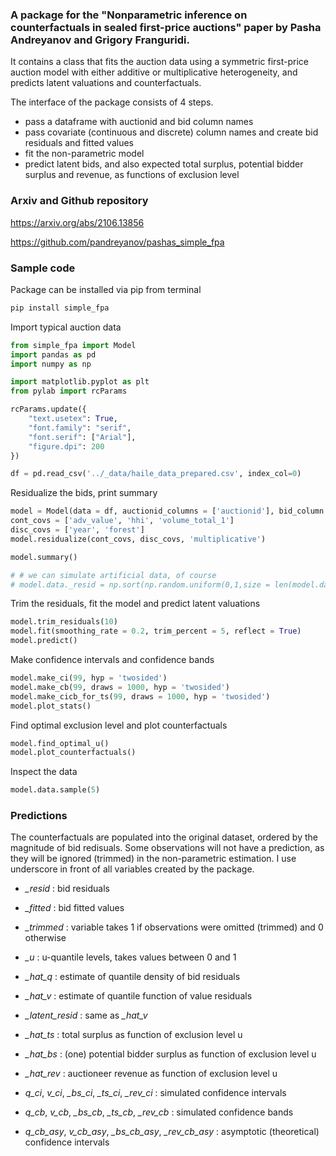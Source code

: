 ### A package for the "Nonparametric inference on counterfactuals in sealed first-price auctions" paper by Pasha Andreyanov and Grigory Franguridi.
It contains a class that fits the auction data using a symmetric first-price auction model with either additive or multiplicative heterogeneity, and predicts latent valuations and counterfactuals.

The interface of the package consists of 4 steps.

- pass a dataframe with auctionid and bid column names
- pass covariate (continuous and discrete) column names and create bid residuals and fitted values
- fit the non-parametric model
- predict latent bids, and also expected total surplus, potential bidder surplus and revenue, as functions of exclusion level

### Arxiv and Github repository
https://arxiv.org/abs/2106.13856

https://github.com/pandreyanov/pashas_simple_fpa

### Sample code

Package can be installed via pip from terminal

```python
pip install simple_fpa
```

Import typical auction data

```python
from simple_fpa import Model
import pandas as pd
import numpy as np

import matplotlib.pyplot as plt
from pylab import rcParams

rcParams.update({
    "text.usetex": True,
    "font.family": "serif",
    "font.serif": ["Arial"],
    "figure.dpi": 200
})

df = pd.read_csv('../_data/haile_data_prepared.csv', index_col=0)
```

Residualize the bids, print summary

```python
model = Model(data = df, auctionid_columns = ['auctionid'], bid_column = 'actual_bid')
cont_covs = ['adv_value', 'hhi', 'volume_total_1']
disc_covs = ['year', 'forest']
model.residualize(cont_covs, disc_covs, 'multiplicative')

model.summary()

# # we can simulate artificial data, of course
# model.data._resid = np.sort(np.random.uniform(0,1,size = len(model.data)))
```

Trim the residuals, fit the model and predict latent valuations

```python
model.trim_residuals(10)
model.fit(smoothing_rate = 0.2, trim_percent = 5, reflect = True)
model.predict()
```

Make confidence intervals and confidence bands

```python
model.make_ci(99, hyp = 'twosided')
model.make_cb(99, draws = 1000, hyp = 'twosided')
model.make_cicb_for_ts(99, draws = 1000, hyp = 'twosided')
model.plot_stats()

```

Find optimal exclusion level and plot counterfactuals

```python
model.find_optimal_u()
model.plot_counterfactuals()
```

Inspect the data

```python
model.data.sample(5)
```

### Predictions

The counterfactuals are populated into the original dataset, ordered by the magnitude of bid redisuals. Some observations will not have a prediction, as they will be ignored (trimmed) in the non-parametric estimation. I use underscore in front of all variables created by the package.

- *_resid* : bid residuals
- *_fitted* : bid fitted values
- *_trimmed* : variable takes 1 if observations were omitted (trimmed) and 0 otherwise
- *_u* : u-quantile levels, takes values between 0 and 1

- *_hat_q* : estimate of quantile density of bid residuals
- *_hat_v* : estimate of quantile function of value residuals

- *_latent_resid* : same as *_hat_v*

- *_hat_ts* : total surplus as function of exclusion level u
- *_hat_bs* : (one) potential bidder surplus as function of exclusion level u
- *_hat_rev* : auctioneer revenue as function of exclusion level u

- *q_ci*, *v_ci*, *_bs_ci*, *_ts_ci*, *_rev_ci* : simulated confidence intervals
- *q_cb*, *v_cb*, *_bs_cb*, *_ts_cb*, *_rev_cb* : simulated confidence bands

- *q_cb_asy*, *v_cb_asy*, *_bs_cb_asy*, *_rev_cb_asy* : asymptotic (theoretical) confidence intervals